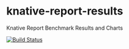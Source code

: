 # knative-report-results
Knative Report Benchmark Results and Charts


[![Build Status](https://travis-ci.com/tormachris/knative-report-results.svg?branch=master)](https://travis-ci.com/tormachris/knative-report-results)
